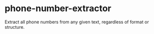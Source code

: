 # phone-number-extractor
Extract all phone numbers from any given text, regardless of format or structure.
